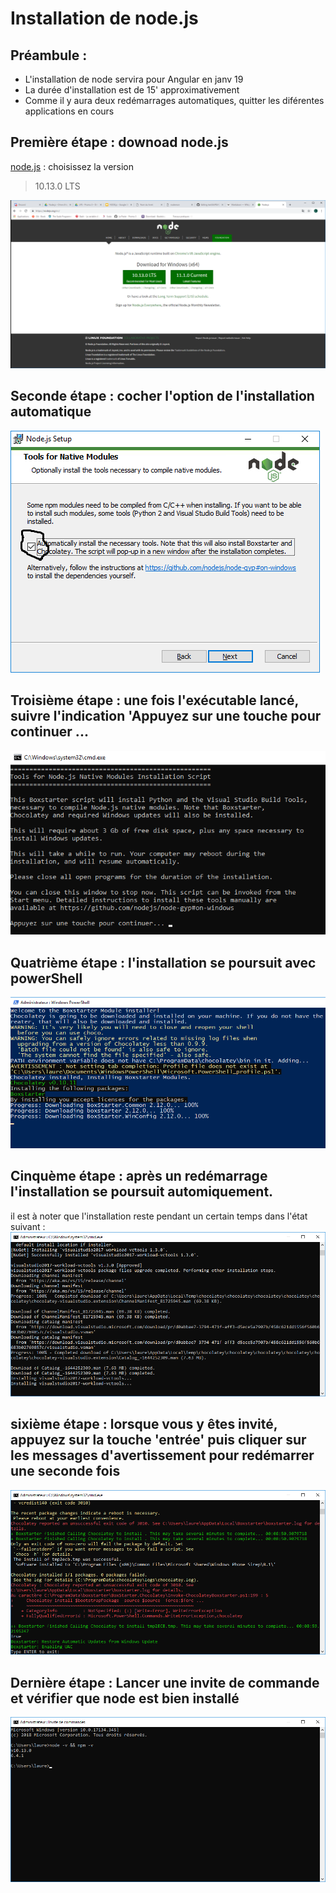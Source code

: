# Installation de node.js
## Préambule :
* L'installation de node servira pour Angular en janv 19
* La durée d'installation est de 15' approximativement
* Comme il y aura deux redémarrages automatiques, quitter les diférentes applications en cours

## Première étape : downoad node.js
[node.js](https://nodejs.org/en/) : choisissez la version 
> 10.13.0 LTS

![image](nodejsDownload.png)

## Seconde étape : cocher l'option de l'installation automatique
![image](tickAutomatically.png)

## Troisième étape : une fois l'exécutable lancé, suivre l'indication 'Appuyez sur une touche pour continuer ...
![image](lancementInstall.png)

## Quatrième étape : l'installation se poursuit avec powerShell
![image](PowerShell.png)

## Cinquème étape : après un redémarrage l'installation se poursuit automiquement.
il est à noter que l'installation reste pendant un certain temps dans l'état suivant :
![image](longTimeInstall.png)

## sixième étape : lorsque vous y êtes invité, appuyez sur la touche 'entrée' puis cliquer sur les messages d'avertissement pour redémarrer une seconde fois
![image](keyEnter.png)

## Dernière étape : Lancer une invite de commande et vérifier que node est bien installé
![image](finalSpep.png)



